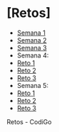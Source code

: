 # [Retos]

- [Semana 1](https://katvalcarcel.github.io/Retos-Front/Reto%20Semana%201/)
- [Semana 2](https://katvalcarcel.github.io/Retos-Front/Reto%20Semana%202/Reto1.html)
- [Semana 3](https://katvalcarcel.github.io/Retos-Front/Reto%20Semana%203/)
- Semana 4:
-   [Reto 1](https://katvalcarcel.github.io/Retos-Front/Reto%20Semana%204/Reto%201/)
-   [Reto 2](https://katvalcarcel.github.io/Retos-Front/Reto%20Semana%204/Reto%202/)
-   [Reto 3](https://katvalcarcel.github.io/Retos-Front/Reto%20Semana%204/Reto%203/)
- Semana 5:
-   [Reto 1](https://katvalcarcel.github.io/Retos-Front/Reto%20Semana%205/Reto%201/)
-   [Reto 2](https://katvalcarcel.github.io/Retos-Front/Reto%20Semana%205/Reto%202/)
-   [Reto 3](https://katvalcarcel.github.io/Retos-Front/Reto%20Semana%205/Reto%203/)


Retos - CodiGo
